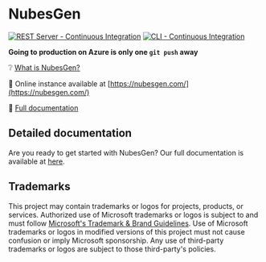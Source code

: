 # NubesGen
[![REST Server - Continuous Integration](https://github.com/microsoft/NubesGen/actions/workflows/rest-server-continuous-integration.yml/badge.svg)](https://github.com/microsoft/NubesGen/actions/workflows/rest-server-continuous-integration.yml) [![CLI - Continuous Integration](https://github.com/microsoft/NubesGen/actions/workflows/cli-continuous-integration.yml/badge.svg)](https://github.com/microsoft/NubesGen/actions/workflows/cli-continuous-integration.yml)

__Going to production on Azure is only one `git push` away__

❔ [What is NubesGen?](docs/what-is-nubesgen.md)

🎉 Online instance available at [https://nubesgen.com/](https://nubesgen.com/)



📖 [Full documentation](docs/README.md)



## Detailed documentation

Are you ready to get started with NubesGen? Our full documentation is available at [here](docs/README.md).

## Trademarks

This project may contain trademarks or logos for projects, products, or services. Authorized use of Microsoft
trademarks or logos is subject to and must follow
[Microsoft's Trademark & Brand Guidelines](https://www.microsoft.com/en-us/legal/intellectualproperty/trademarks/usage/general).
Use of Microsoft trademarks or logos in modified versions of this project must not cause confusion or imply Microsoft sponsorship.
Any use of third-party trademarks or logos are subject to those third-party's policies.
